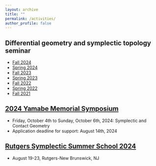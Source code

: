 ```yaml
---
layout: archive
title: ""
permalink: /activities/
author_profile: false
---
```


## Differential geometry and symplectic topology seminar
- [Fall 2024](https://erkaobao.github.io/math/activities/gt2024fall)
- [Spring 2024](https://erkaobao.github.io/math/activities/gt2024spring)
- [Fall 2023](https://erkaobao.github.io/math/activities/gt2023fall)
- [Spring 2023](https://erkaobao.github.io/math/activities/gt2023spring)
- [Fall 2022](https://erkaobao.github.io/math/activities/gt2022fall)
- [Spring 2022](https://erkaobao.github.io/math/activities/gt2022spring)
- [Fall 2021](https://erkaobao.github.io/math/activities/gt2021fall)

## [2024 Yamabe Memorial Symposium](https://cse.umn.edu/math/yamabe-memorial-symposium)
- Friday, October 4th to Sunday, October 6th, 2024: Symplectic and Contact Geometry
- Application deadline for support: August 14th, 2024

## [Rutgers Symplectic Summer School 2024](https://sites.google.com/view/rsss2024/home?authuser=0) 
- August 19-23, Rutgers-New Brunswick, NJ
